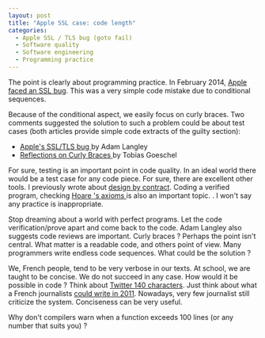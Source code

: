 ```yaml
--- 
layout: post 
title: "Apple SSL case: code length"
categories:
  - Apple SSL / TLS bug (goto fail)
  - Software quality
  - Software engineering
  - Programming practice
---
```


<p>
	The point is clearly about programming practice. In February 2014, 
	<a href="http://www.theguardian.com/technology/2014/feb/25/apples-ssl-iphone-vulnerability-how-did-it-happen-and-what-next">Apple faced an SSL bug</a>. This was a very simple code mistake due to 	conditional sequences.
</p>
<p>
	Because of the conditional aspect, we easily focus on curly braces. Two comments suggested the solution to such a problem could be about test cases (both articles provide simple code extracts of the guilty section):
</p>
<ul>
	<li>
		<span itemprop="citation" itemscope itemtype="http://schema.org/BlogPosting">
			<a itemprop="sameAs" href="https://www.imperialviolet.org/2014/02/22/applebug.html">
				Apple's SSL/TLS bug
			</a>
			by 
			<span itemprop="author" itemscope itemtype="http://schema.org/Person">
				<span itemprop="name">Adam Langley</span>
				<link itemprop="sameAs" href="https://github.com/agl"></link>
				<link itemprop="sameAs" href="https://www.imperialviolet.org"></link>
			</span>
		</span>
	</li>
	<li>
		<span itemprop="citation"  itemscope itemtype="http://schema.org/BlogPosting">
			<a itemprop="sameAs" href="https://blog.codecentric.de/en/2014/02/curly-braces/">
				<span itemprop="name">Reflections on Curly Braces</span>
			</a>
			by
			<span itemprop="author" itemscope itemtype="http://schema.org/Person">
				<span itemprop="name">Tobias Goeschel</span>
				<link itemprop="sameAs" href="https://blog.codecentric.de/en/author/tobias-goeschel/"></link>
			</span>
		<span>
	</li>
</ul>
<p>
	For sure, testing is an important point in code quality. In an ideal world there would be a test case for any code piece. For sure, there are excellent other tools. I previously wrote about <a href="http://bdulac.github.io/note/design-by-contract-assertions-and-exceptions/">design by contract</a>.  
	<span itemprop="citation" itemscope itemtype="http://schema.org/ScholarlyArticle">
		Coding a <span itemprop="about">verified program</span>, 
		checking 
			<a itemprop="sameAs" href="http://dx.doi.org/10.1145/363235.363259">
				<span itemprop="author" itemscope itemtype="http://schema.org/Person">
					<span itemprop="name">Hoare</span>
					<link itemprop="sameAs" href="http://viaf.org/viaf/108123782"></link
				</span>'s
				<span itemprop="about">axioms</span>
			</a>
		is also an important topic.
	</span>. 
	I won't say any practice is inappropriate.
</p>
<p>
	Stop dreaming about a world with perfect programs. Let the code verification/prove apart and come back to the code. Adam Langley also suggests code reviews are important. Curly braces ? Perhaps the point isn't central. What matter is a <span itemprop="about">readable code</span>, and others point of view. Many programmers write endless code sequences. What could be the solution ?
</p> 
<p>
	We, French people, tend to be very verbose in our texts. At school, we are taught to be concise. We do not succeed in any case. How would it be possible in code ? Think about <a href="https://dev.twitter.com/overview/api/counting-characters">Twitter 140 characters</a>. Just think about what a French journalists  <a href="http://www.slate.fr/story/41689/140-signes-twitter-fin-google">could write in 2011</a>. Nowadays, very few journalist still criticize the system. Conciseness can be very useful.  
</p>
<p>
	Why don't compilers warn when a function exceeds 100 lines (or any number that suits you) ?
</p>